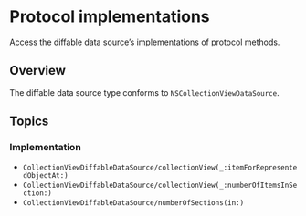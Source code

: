 # Protocol implementations

Access the diffable data source’s implementations of protocol methods.

## Overview

The diffable data source type conforms to `NSCollectionViewDataSource`.

## Topics

### Implementation

- ``CollectionViewDiffableDataSource/collectionView(_:itemForRepresentedObjectAt:)``
- ``CollectionViewDiffableDataSource/collectionView(_:numberOfItemsInSection:)``
- ``CollectionViewDiffableDataSource/numberOfSections(in:)``
